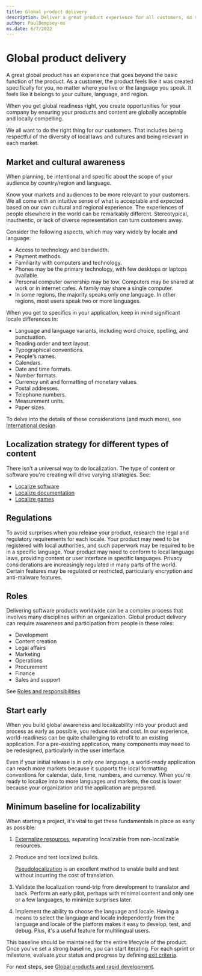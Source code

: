 ```yaml
---
title: Global product delivery
description: Deliver a great product experience for all customers, no matter where they live or what language they speak. 
author: PaulDempsey-ms
ms.date: 6/7/2022
---
```


# Global product delivery

A great global product has an experience that goes beyond the basic function of the product.
As a customer, the product feels like it was created specifically for you, no matter where you live or the language you speak.
It feels like it belongs to your culture, language, and region.

When you get global readiness right,
you create opportunities for your company by ensuring your products and content are globally acceptable and locally compelling.

We all want to do the right thing for our customers.
That includes being respectful of the diversity of local laws and cultures
and being relevant in each market.

## Market and cultural awareness

When planning, be intentional and specific about the scope of your audience by country/region and language.

Know your markets and audiences to be more relevant to your customers.
We all come with an intuitive sense of what is acceptable and expected based on our own cultural and regional experience.
The experiences of people elsewhere in the world can be remarkably different.
Stereotypical, inauthentic, or lack of diverse representation can turn customers away.

Consider the following aspects, which may vary widely by locale and language:

* Access to technology and bandwidth.
* Payment methods.
* Familiarity with computers and technology.
* Phones may be the primary technology, with few desktops or laptops available.
* Personal computer ownership may be low. Computers may be shared at work or in internet cafes. A family may share a single computer.
* In some regions, the majority speaks only one language. In other regions, most users speak two or more languages.

When you get to specifics in your application, keep in mind significant locale differences in:

* Language and language variants, including word choice, spelling, and punctuation.
* Reading order and text layout.
* Typographical conventions.
* People's names.
* Calendars.
* Date and time formats.
* Number formats.
* Currency unit and formatting of monetary values.
* Postal addresses.
* Telephone numbers.
* Measurement units.
* Paper sizes.

To delve into the details of these considerations (and much more), see [International design](international-design.md).

## Localization strategy for different types of content

There isn't a universal way to do localization.
The type of content or software you're creating will drive varying strategies.
See:

* [Localize software](../localization/localize-software.md)
* [Localize documentation](../localization/localize-content.md)
* [Localize games](../localization/localize-games.md)

## Regulations

To avoid surprises when you release your product, research the legal and regulatory requirements for each locale.
Your product may need to be registered with local authorities, and such paperwork may be required to be in a specific language.
Your product may need to conform to local language laws, providing content or user interface in specific languages.
Privacy considerations are increasingly regulated in many parts of the world.
Certain features may be regulated or restricted, particularly encryption and anti-malware features.

## Roles

Delivering software products worldwide can be a complex process that involves many disciplines within an organization.
Global product delivery can require awareness and participation from people in these roles:

* Development
* Content creation
* Legal affairs
* Marketing
* Operations
* Procurement
* Finance
* Sales and support

See [Roles and responsibilities](roles-and-responsibilities.md)

## Start early

When you build global awareness and localizability into your product and process as early as possible, you reduce risk and cost. In our experience, world-readiness can be quite challenging to retrofit to an existing application. For a pre-existing application, many components may need to be redesigned, particularly in the user interface.

Even if your initial release is in only one language, a world-ready application can reach more markets because it supports the local formatting conventions for calendar, date, time, numbers, and currency.
When you're ready to localize into to more languages and markets, the cost is lower because your organization and the application are prepared.

## <a name="baseline"></a>Minimum baseline for localizability

When starting a project, it's vital to get these fundamentals in place as early as possible:

1. [Externalize resources](../internationalization/externalize-resources.md), separating localizable from non-localizable resources.

2. Produce and test localized builds.

   [Pseudolocalization](pseudolocalization.md) is an excellent method to enable build and test without incurring the cost of translation.

3. Validate the localization round-trip from development to translator and back. 
   Perform an early pilot, perhaps with minimal content and only one or a few languages, to minimize surprises later.

4. Implement the ability to choose the language and locale. 
   Having a means to select the language and locale independently from the language and locale of the platform makes it easy to develop, test, and debug.
   Plus, it's a useful feature for multilingual users.

This baseline should be maintained for the entire lifecycle of the product. Once you've set a strong baseline, you can start iterating. For each sprint or milestone, evaluate your status and progress by defining [exit criteria](exit-criteria.md).

For next steps, see [Global products and rapid development](rapid-development.md).
